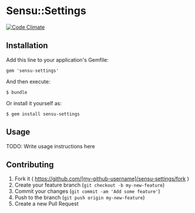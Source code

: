 # Sensu::Settings

[![Code Climate](https://codeclimate.com/github/portertech/sensu-settings.png)](https://codeclimate.com/github/portertech/sensu-settings)

## Installation

Add this line to your application's Gemfile:

    gem 'sensu-settings'

And then execute:

    $ bundle

Or install it yourself as:

    $ gem install sensu-settings

## Usage

TODO: Write usage instructions here

## Contributing

1. Fork it ( https://github.com/[my-github-username]/sensu-settings/fork )
2. Create your feature branch (`git checkout -b my-new-feature`)
3. Commit your changes (`git commit -am 'Add some feature'`)
4. Push to the branch (`git push origin my-new-feature`)
5. Create a new Pull Request
